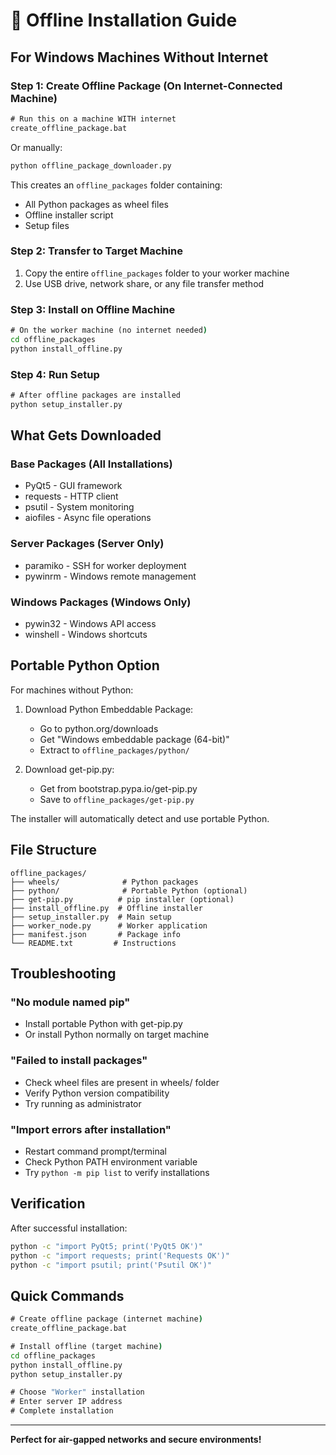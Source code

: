# 🔌 Offline Installation Guide

## For Windows Machines Without Internet

### Step 1: Create Offline Package (On Internet-Connected Machine)

```cmd
# Run this on a machine WITH internet
create_offline_package.bat
```

Or manually:
```cmd
python offline_package_downloader.py
```

This creates an `offline_packages` folder containing:
- All Python packages as wheel files
- Offline installer script
- Setup files

### Step 2: Transfer to Target Machine

1. Copy the entire `offline_packages` folder to your worker machine
2. Use USB drive, network share, or any file transfer method

### Step 3: Install on Offline Machine

```cmd
# On the worker machine (no internet needed)
cd offline_packages
python install_offline.py
```

### Step 4: Run Setup

```cmd
# After offline packages are installed
python setup_installer.py
```

## What Gets Downloaded

### Base Packages (All Installations)
- PyQt5 - GUI framework
- requests - HTTP client
- psutil - System monitoring  
- aiofiles - Async file operations

### Server Packages (Server Only)
- paramiko - SSH for worker deployment
- pywinrm - Windows remote management

### Windows Packages (Windows Only)  
- pywin32 - Windows API access
- winshell - Windows shortcuts

## Portable Python Option

For machines without Python:

1. Download Python Embeddable Package:
   - Go to python.org/downloads
   - Get "Windows embeddable package (64-bit)"
   - Extract to `offline_packages/python/`

2. Download get-pip.py:
   - Get from bootstrap.pypa.io/get-pip.py
   - Save to `offline_packages/get-pip.py`

The installer will automatically detect and use portable Python.

## File Structure

```
offline_packages/
├── wheels/              # Python packages
├── python/              # Portable Python (optional)
├── get-pip.py          # pip installer (optional)
├── install_offline.py  # Offline installer
├── setup_installer.py  # Main setup
├── worker_node.py      # Worker application
├── manifest.json       # Package info
└── README.txt         # Instructions
```

## Troubleshooting

### "No module named pip"
- Install portable Python with get-pip.py
- Or install Python normally on target machine

### "Failed to install packages"  
- Check wheel files are present in wheels/ folder
- Verify Python version compatibility
- Try running as administrator

### "Import errors after installation"
- Restart command prompt/terminal
- Check Python PATH environment variable
- Try `python -m pip list` to verify installations

## Verification

After successful installation:
```cmd
python -c "import PyQt5; print('PyQt5 OK')"
python -c "import requests; print('Requests OK')"  
python -c "import psutil; print('Psutil OK')"
```

## Quick Commands

```cmd
# Create offline package (internet machine)
create_offline_package.bat

# Install offline (target machine)  
cd offline_packages
python install_offline.py
python setup_installer.py

# Choose "Worker" installation
# Enter server IP address
# Complete installation
```

---
**Perfect for air-gapped networks and secure environments!**